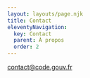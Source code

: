 ```yaml
---
layout: layouts/page.njk
title: Contact
eleventyNavigation:
  key: Contact
  parent: À propos
  order: 2
---
```


<contact@code.gouv.fr>
